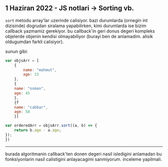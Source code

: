 ## 1 Haziran 2022 - JS notlari -> Sorting vb.

`sort` metodu array'lar uzerinde calisiyor. bazi durumlarda (ornegin int dizisinde) dogrudan siralama yapabilirken, kimi durumlarda ise bizim callback yazmamiz gerekiyor.
bu callback'in geri donus degeri kompleks objelerde objenin kendisi olmayabiliyor (burayi ben de anlamadim. alisik oldugumdan farkli calisiyor).

sunun gibi:

```js
var objsArr = [
    {
        name: "mahmut",
        age: 33
    },
    {
    name: "osman",
    age: 45
    },
    {f
    name: "cabbar",
    age: 58
    }]

var orderedArr = objsArr.sort((a, b) => {
    return b.age - a.age;
});
})
```

***

burada algoritmanin callback'ten donen degeri nasil isledigini anlamadan bu fonksiyonlarin nasil calistigini anlayacagimi sanmiyorum. inceleme yapilmali.

